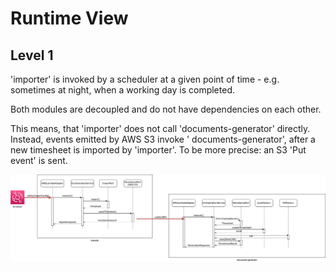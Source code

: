 # Runtime View

## Level 1

'importer' is invoked by a scheduler at a given point of
time - e.g. sometimes at night, when a working day is completed.

Both modules are decoupled and do not have dependencies on each other.

This means, that 'importer' does not call 'documents-generator' directly. Instead, events emitted by AWS S3 invoke '
documents-generator', after a new timesheet is imported by 'importer'. To be more precise: an S3 'Put event' is
sent.

![Dynamic-level-1](assets/dynamic-level-1.drawio.png "Dynamic-level-1")
